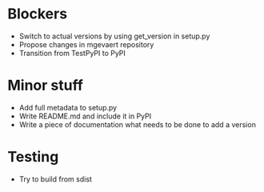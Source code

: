 # Blockers

* Switch to actual versions by using get_version in setup.py
* Propose changes in mgevaert repository
* Transition from TestPyPI to PyPI

# Minor stuff

* Add full metadata to setup.py
* Write README.md and include it in PyPI
* Write a piece of documentation what needs to be done to add a version

# Testing

* Try to build from sdist

